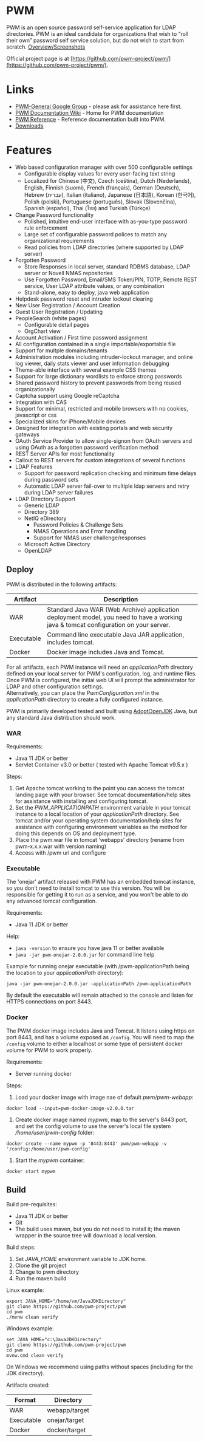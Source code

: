 # PWM

PWM is an open source password self-service application for LDAP directories. PWM is an ideal candidate for organizations that wish to “roll their own” password self service solution, but do not wish to start from scratch. [Overview/Screenshots](https://docs.google.com/presentation/d/1LxDXV_iiToJXAzzT9mc1xXO0atVObmRpCame6qXOyxM/pub?slide=id.p8)

Official project page is at [https://github.com/pwm-project/pwm/](https://github.com/pwm-project/pwm/).

# Links
* [PWM-General Google Group](https://groups.google.com/group/pwm-general) - please ask for assistance here first.
* [PWM Documentation Wiki](https://github.com/pwm-project/pwm/wiki) - Home for PWM documentation
* [PWM Reference](https://www.pwm-project.org/pwm/public/reference/) - Reference documentation built into PWM.
* [Downloads](https://github.com/pwm-project/pwm/releases)

# Features
* Web based configuration manager with over 500 configurable settings
  * Configurable display values for every user-facing text string
  * Localized for Chinese (中文), Czech (ceština), Dutch (Nederlands), English, Finnish (suomi), French (français), German (Deutsch), Hebrew (עברית), Italian (italiano), Japanese (日本語), Korean (한국어), Polish (polski), Portuguese (português), Slovak (Slovenčina), Spanish (español), Thai (ไทย) and Turkish (Türkçe)
* Change Password functionality
  * Polished, intuitive end-user interface with as-you-type password rule enforcement
  * Large set of configurable password polices to match any organizational requirements
  * Read policies from LDAP directories (where supported by LDAP server)
* Forgotten Password
  * Store Responses in local server, standard RDBMS database, LDAP server or Novell NMAS repositories
  * Use Forgotten Password, Email/SMS Token/PIN, TOTP, Remote REST service, User LDAP attribute values, or any combination
  * Stand-alone, easy to deploy, java web application
* Helpdesk password reset and intruder lockout clearing
* New User Registration / Account Creation
* Guest User Registration / Updating
* PeopleSearch (white pages)
  * Configurable detail pages
  * OrgChart view
* Account Activation  / First time password assignment
* All configuration contained in a single importable/exportable file
* Support for multple domains/tenants  
* Administration modules including intruder-lockout manager, and online log viewer, daily stats viewer and user information debugging
* Theme-able interface with several example CSS themes
* Support for large dictionary wordlists to enforce strong passwords
* Shared password history to prevent passwords from being reused organizationally
* Captcha support using Google reCaptcha
* Integration with CAS
* Support for minimal, restricted and mobile browsers with no cookies, javascript or css
* Specialized skins for iPhone/Mobile devices
* Designed for integration with existing portals and web security gateways
* OAuth Service Provider to allow single-signon from OAuth servers and using OAuth as a forgotten password verification method
* REST Server APIs for most functionality  
* Callout to REST servers for custom integrations of several functions    
* LDAP Features
  * Support for password replication checking and minimum time delays during password sets
  * Automatic LDAP server fail-over to multiple ldap servers and retry during LDAP server failures
* LDAP Directory Support
  * Generic LDAP
  * Directory 389
  * NetIQ eDirectory
    * Password Policies & Challenge Sets
    * NMAS Operations and Error handling
    * Support for NMAS user challenge/responses
  * Microsoft Active Directory
  * OpenLDAP

## Deploy
PWM is distributed in the following artifacts:

| Artifact| Description |
| --- | --- |
| WAR | Standard Java WAR (Web Archive) application deployment model, you need to have a working java & tomcat configuration on your server. |
| Executable | Command line executable Java JAR application, includes tomcat. |
| Docker | Docker image includes Java and Tomcat. |

For all artifacts, each PWM instance will need an _applicationPath_ directory defined on your local server for PWM's configuration,
log, and runtime files.  Once PWM is configured, the initial web UI will prompt the administrator for LDAP and other configuration settings.  
Alternatively, you can place the _PwmConfiguration.xml_ in the _applicationPath_ directory to create a fully configured instance.

PWM is primarily developed tested and built using [AdoptOpenJDK](https://adoptopenjdk.net) Java, but any standard Java distribution should work.

### WAR
Requirements:
* Java 11 JDK or better
* Servlet Container v3.0 or better ( tested with Apache Tomcat v9.5.x )

Steps:
1) Get Apache tomcat working to the point you can access the tomcat landing page with your browser.  See tomcat documentation/help sites for 
   assistance with installing and configuring tomcat.
2) Set the _PWM_APPLICATIONPATH_ environment variable in your tomcat instance to a local location of your _applicationPath_ directory. See tomcat and/or your 
   operating system documentation/help sites for assistance with configuring environment variables as the method for doing this depends on OS and deployment type.
2) Place the pwm.war file in tomcat 'webapps' directory (rename from pwm-x.x.x.war with version naming)
3) Access with /pwm url and configure

### Executable
The 'onejar' artifact released with PWM has an embedded tomcat instance, so you don't need to install tomcat to use this
version.  You will be responsible for getting it to run as a service, and you won't be able to do any advanced tomcat
configuration.

Requirements:
* Java 11 JDK or better

Help:
* `java -version` to ensure you have java 11 or better available
* `java -jar pwm-onejar-2.0.0.jar` for command line help

Example for running onejar executable (with /pwm-applicationPath being the location to your _applicationPath_ directory):
```
java -jar pwm-onejar-2.0.0.jar -applicationPath /pwm-applicationPath 
```
By default the executable will remain attached to the console and listen for HTTPS connections on port 8443.


### Docker
The PWM docker image includes Java and Tomcat.  It listens using https on port 8443, and has a volume exposed
as `/config`.  You will need to map the `/config` volume to either a localhost or some type of persistent docker
volume for PWM to work properly.

Requirements:
* Server running docker

Steps:

1. Load your docker image with image nae of default _pwm/pwm-webapp_:
```
docker load --input=pwm-docker-image-v2.0.0.tar
```
   
1. Create docker image named _mypwm_, map to the server's 8443 port, and set the config volume to use the server's
local file system _/home/user/pwm-config_ folder:
```
docker create --name mypwm -p '8443:8443' pwm/pwm-webapp -v '/config:/home/user/pwm-config'
```

1. Start the _mypwm_ container:
```
docker start mypwm
```

## Build

Build pre-requisites:
* Java 11 JDK or better
* Git
* The build uses maven, but you do not need to install it; the maven wrapper in the source tree will download a local version.

Build steps:
1. Set _JAVA_HOME_ environment variable to JDK home.
1. Clone the git project 
1. Change to pwm directory
1. Run the maven build 
   
Linux example: 
```
export JAVA_HOME="/home/vm/JavaJDKDirectory"
git clone https://github.com/pwm-project/pwm
cd pwm
./mvnw clean verify
```  
Windows example:
```
set JAVA_HOME="c:\JavaJDKDirectory" 
git clone https://github.com/pwm-project/pwm
cd pwm
mvnw.cmd clean verify
```
On Windows we recommend using paths without spaces (including for the JDK directory).

Artifacts created:

| Format | Directory |
| --- | --- |
| WAR | webapp/target |
| Executable | onejar/target |
| Docker | docker/target |

